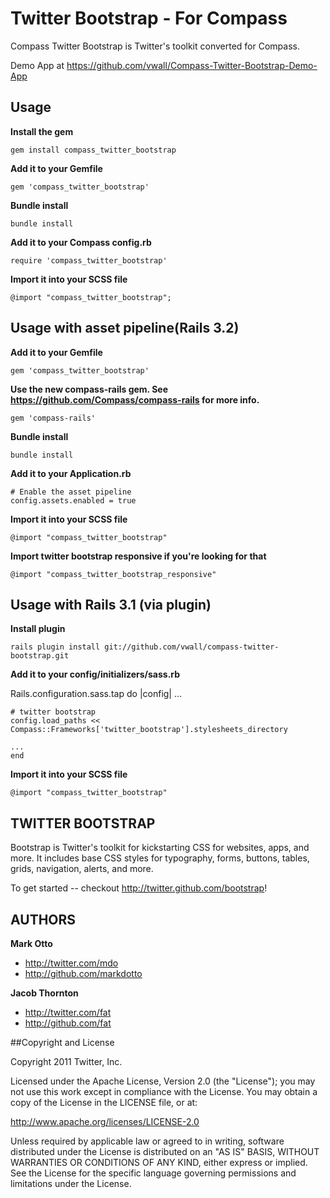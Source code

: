 # Twitter Bootstrap - For Compass

Compass Twitter Bootstrap is Twitter's toolkit converted for Compass.

Demo App at https://github.com/vwall/Compass-Twitter-Bootstrap-Demo-App

## Usage

**Install the gem**

    gem install compass_twitter_bootstrap

**Add it to your Gemfile**

    gem 'compass_twitter_bootstrap'

**Bundle install**

    bundle install

**Add it to your Compass config.rb**

    require 'compass_twitter_bootstrap'

**Import it into your SCSS file**

    @import "compass_twitter_bootstrap";

## Usage with asset pipeline(Rails 3.2)

**Add it to your Gemfile**

    gem 'compass_twitter_bootstrap'

**Use the new compass-rails gem.  See https://github.com/Compass/compass-rails for more info.**

    gem 'compass-rails'

**Bundle install**

    bundle install

**Add it to your Application.rb**
        
    # Enable the asset pipeline
    config.assets.enabled = true

**Import it into your SCSS file**

    @import "compass_twitter_bootstrap"

**Import twitter bootstrap responsive if you're looking for that**

    @import "compass_twitter_bootstrap_responsive"


## Usage with Rails 3.1 (via plugin)

**Install plugin**

    rails plugin install git://github.com/vwall/compass-twitter-bootstrap.git

**Add it to your config/initializers/sass.rb**

  Rails.configuration.sass.tap do |config|
    ...

    # twitter bootstrap  
    config.load_paths << Compass::Frameworks['twitter_bootstrap'].stylesheets_directory

    ...
    end

**Import it into your SCSS file**

    @import "compass_twitter_bootstrap"


## TWITTER BOOTSTRAP

Bootstrap is Twitter's toolkit for kickstarting CSS for websites, apps, and more. It includes base CSS styles for typography, forms, buttons, tables, grids, navigation, alerts, and more.

To get started -- checkout http://twitter.github.com/bootstrap!

## AUTHORS

**Mark Otto**

+ http://twitter.com/mdo
+ http://github.com/markdotto

**Jacob Thornton**

+ http://twitter.com/fat
+ http://github.com/fat


##Copyright and License

Copyright 2011 Twitter, Inc.

Licensed under the Apache License, Version 2.0 (the "License");
you may not use this work except in compliance with the License.
You may obtain a copy of the License in the LICENSE file, or at:

   http://www.apache.org/licenses/LICENSE-2.0

Unless required by applicable law or agreed to in writing, software
distributed under the License is distributed on an "AS IS" BASIS,
WITHOUT WARRANTIES OR CONDITIONS OF ANY KIND, either express or implied.
See the License for the specific language governing permissions and
limitations under the License.
